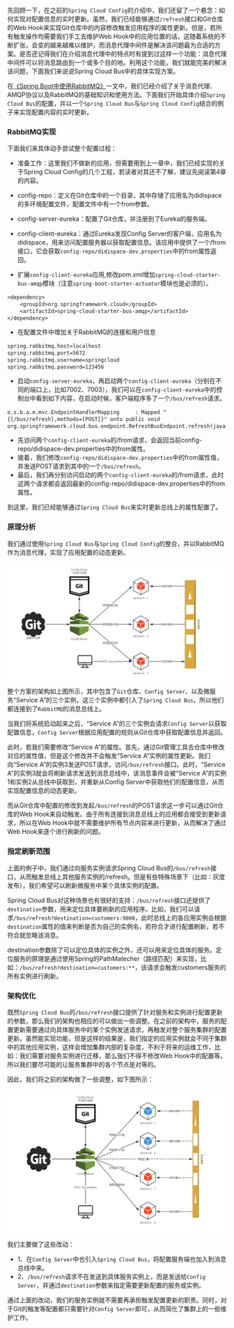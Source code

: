 先回顾一下，在之前的`Spring Cloud Config`的介绍中，我们还留了一个悬念：如何实现对配置信息的实时更新。虽然，我们已经能够通过`/refresh`接口和Git仓库的Web Hook来实现Git仓库中的内容修改触发应用程序的属性更新。但是，若所有触发操作均需要我们手工去维护Web Hook中的应用位置的话，这随着系统的不断扩张，会变的越来越难以维护，而消息代理中间件是解决该问题最为合适的方案。是否还记得我们在介绍消息代理中的特点时有提到过这样一个功能：消息代理中间件可以将消息路由到一个或多个目的地。利用这个功能，我们就能完美的解决该问题，下面我们来说说Spring Cloud Bus中的具体实现方案。

在[《Spring Boot中使用RabbitMQ》](http://blog.didispace.com/spring-boot-rabbitmq/)一文中，我们已经介绍了关于消息代理、AMQP协议以及RabbitMQ的基础知识和使用方法。下面我们开始具体介绍`Spring Cloud Bus`的配置，并以一个`Spring Cloud Bus`与`Spring Cloud Config`结合的例子来实现配置内容的实时更新。

### RabbitMQ实现

下面我们来具体动手尝试整个配置过程：
* 准备工作：这里我们不做新的应用，但需要用到上一章中，我们已经实现的关于Spring Cloud Config的几个工程，若读者对其还不了解，建议先阅读第4章的内容。

* config-repo：定义在Git仓库中的一个目录，其中存储了应用名为didispace的多环境配置文件，配置文件中有一个from参数。

* config-server-eureka：配置了Git仓库，并注册到了Eureka的服务端。
* config-client-eureka：通过Eureka发现Config Server的客户端，应用名为didispace，用来访问配置服务器以获取配置信息。该应用中提供了一个/from接口，它会获取`config-repo/didispace-dev.properties`中的from属性返回。
* 扩展`config-client-eureka`应用,修改pom.xml增加`spring-cloud-starter-bus-amqp`模块（注意`spring-boot-starter-actuator`模块也是必须的）。
```
<dependency>
    <groupId>org.springframework.cloud</groupId>
    <artifactId>spring-cloud-starter-bus-amqp</artifactId>
</dependency>

```
* 在配置文件中增加关于RabbitMQ的连接和用户信息
```
spring.rabbitmq.host=localhost
spring.rabbitmq.port=5672
spring.rabbitmq.username=springcloud
spring.rabbitmq.password=123456

```
* 启动`config-server-eureka`，再启动两个`config-client-eureka`（分别在不同的端口上，比如7002、7003），我们可以在`config-client-eureka`中的控制台中看到如下内容，在启动时候，客户端程序多了一个`/bus/refresh`请求。

```
o.s.b.a.e.mvc.EndpointHandlerMapping     : Mapped "{[/bus/refresh],methods=[POST]}" onto public void org.springframework.cloud.bus.endpoint.RefreshBusEndpoint.refresh(java.lang.String)

```
* 先访问两个`config-client-eureka`的/from请求，会返回当前config-repo/didispace-dev.properties中的from属性。
* 接着，我们修改`config-repo/didispace-dev.properties`中的from属性值，并发送POST请求到其中的一个`/bus/refresh`。
* 最后，我们再分别访问启动的两个`config-client-eureka`的/from请求，此时这两个请求都会返回最新的config-repo/didispace-dev.properties中的from属性。

到这里，我们已经能够通过`Spring Cloud Bus`来实时更新总线上的属性配置了。

### 原理分析

我们通过使用`Spring Cloud Bus`与`Spring Cloud Config`的整合，并以RabbitMQ作为消息代理，实现了应用配置的动态更新。

![bus+config整合架构](imgs/5-6.png)

整个方案的架构如上图所示，其中包含了`Git`仓库、`Config Server`、以及微服务“Service A”的三个实例，这三个实例中都引入了`Spring Cloud Bus`，所以他们都连接到了`RabbitMQ`的消息总线上。

当我们将系统启动起来之后，“Service A”的三个实例会请求`Config Server`以获取配置信息，`Config Server`根据应用配置的规则从Git仓库中获取配置信息并返回。

此时，若我们需要修改“Service A”的属性。首先，通过Git管理工具去仓库中修改对应的属性值，但是这个修改并不会触发“Service A”实例的属性更新。我们向“Service A”的实例3发送POST请求，访问`/bus/refresh`接口。此时，“Service A”的实例3就会将刷新请求发送到消息总线中，该消息事件会被“Service A”的实例1和实例2从总线中获取到，并重新从Config Server中获取他们的配置信息，从而实现配置信息的动态更新。

而从Git仓库中配置的修改到发起`/bus/refresh`的POST请求这一步可以通过Git仓库的Web Hook来自动触发。由于所有连接到消息总线上的应用都会接受到更新请求，所以在Web Hook中就不需要维护所有节点内容来进行更新，从而解决了通过Web Hook来逐个进行刷新的问题。

### 指定刷新范围

上面的例子中，我们通过向服务实例请求Spring Cloud Bus的`/bus/refresh`接口，从而触发总线上其他服务实例的/refresh。但是有些特殊场景下（比如：灰度发布），我们希望可以刷新微服务中某个具体实例的配置。

Spring Cloud Bus对这种场景也有很好的支持：`/bus/refresh`接口还提供了`destination`参数，用来定位具体要刷新的应用程序。比如，我们可以请求`/bus/refresh?destination=customers:9000`，此时总线上的各应用实例会根据`destination`属性的值来判断是否为自己的实例名，若符合才进行配置刷新，若不符合就忽略该消息。

destination参数除了可以定位具体的实例之外，还可以用来定位具体的服务。定位服务的原理是通过使用Spring的PathMatecher（路径匹配）来实现，比如：`/bus/refresh?destination=customers:**`，该请求会触发customers服务的所有实例进行刷新。

### 架构优化

既然`Spring Cloud Bus`的`/bus/refresh`接口提供了针对服务和实例进行配置更新的参数，那么我们的架构也相应的可以做出一些调整。在之前的架构中，服务的配置更新需要通过向具体服务中的某个实例发送请求，再触发对整个服务集群的配置更新。虽然能实现功能，但是这样的结果是，我们指定的应用实例就会不同于集群中的其他应用实例，这样会增加集群内部的复杂度，不利于将来的运维工作，比如：我们需要对服务实例进行迁移，那么我们不得不修改Web Hook中的配置等。所以我们要尽可能的让服务集群中的各个节点是对等的。

因此，我们将之前的架构做了一些调整，如下图所示：

![config+bus new](imgs/5-7.png)

我们主要做了这些改动：

* 1、在`Config Server`中也引入`Spring Cloud Bus`，将配置服务端也加入到消息总线中来。
* 2、`/bus/refresh`请求不在发送到具体服务实例上，而是发送给`Config Server`，并通过`destination`参数来指定需要更新配置的服务或实例。

通过上面的改动，我们的服务实例就不需要再承担触发配置更新的职责。同时，对于Git的触发等配置都只需要针对`Config Server`即可，从而简化了集群上的一些维护工作。

